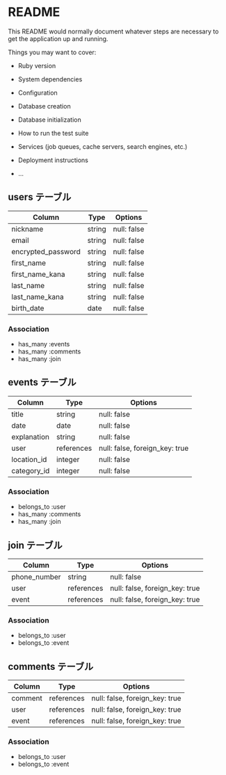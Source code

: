 # README

This README would normally document whatever steps are necessary to get the
application up and running.

Things you may want to cover:

* Ruby version

* System dependencies

* Configuration

* Database creation

* Database initialization

* How to run the test suite

* Services (job queues, cache servers, search engines, etc.)

* Deployment instructions

* ...

## users テーブル
| Column             | Type   | Options     |
|--------------------|--------|-------------|
| nickname           | string | null: false |
| email              | string | null: false |
| encrypted_password | string | null: false |
| first_name         | string | null: false |
| first_name_kana    | string | null: false |
| last_name          | string | null: false |
| last_name_kana     | string | null: false |
| birth_date         | date   | null: false |

### Association
- has_many :events
- has_many :comments
- has_many :join


## events テーブル
| Column      | Type       | Options                        |
|-------------|------------|--------------------------------|
| title       | string     | null: false                    |
| date        | date       | null: false                    |
| explanation | string     | null: false                    |
| user        | references | null: false, foreign_key: true |
| location_id | integer    | null: false                    |
| category_id | integer    | null: false                    |

### Association
- belongs_to :user
- has_many   :comments
- has_many   :join


## join テーブル
| Column       | Type       | Options                        |
|--------------|------------|--------------------------------|
| phone_number | string     | null: false                    |
| user         | references | null: false, foreign_key: true |
| event        | references | null: false, foreign_key: true |

### Association
- belongs_to :user
- belongs_to :event


## comments テーブル
| Column  | Type       | Options                        |
|---------|------------|--------------------------------|
| comment | references | null: false, foreign_key: true |
| user    | references | null: false, foreign_key: true |
| event   | references | null: false, foreign_key: true |

### Association
- belongs_to :user
- belongs_to :event
